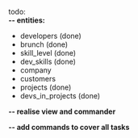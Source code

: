 todo:<br>
<b>-- entities:</b>
- developers (done)
- brunch (done)
- skill_level (done)
- dev_skills (done)
- company
- customers
- projects  (done)
- devs_in_projects (done)

<b>-- realise view and commander</b>

<b>-- add commands to cover all tasks </b>